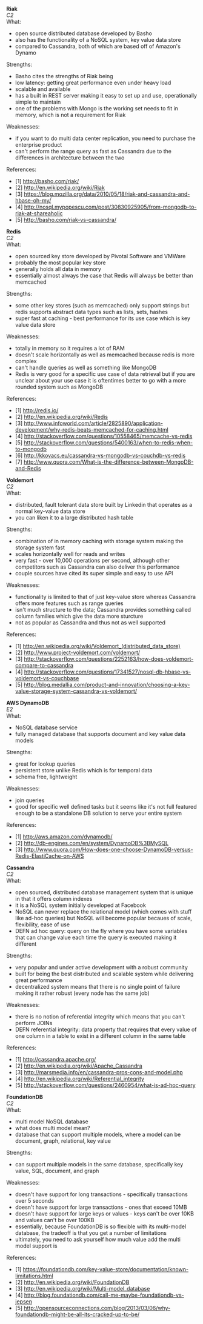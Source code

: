 
**Riak**  
*C2*  
What:
- open source distributed database developed by Basho
- also has the functionality of a NoSQL system, key value data store 
- compared to Cassandra, both of which are based off of Amazon's Dynamo  

Strengths:
- Basho cites the strengths of Riak being 
- low latency: getting great performance even under heavy load
- scalable and available
- has a built in REST server making it easy to set up and use, operationally simple to maintain
- one of the problems with Mongo is the working set needs to fit in memory, which is not a requirement for Riak

Weaknesses:
- if you want to do multi data center replication, you need to purchase the enterprise product 
- can't perform the range query as fast as Cassandra due to the differences in architecture between the two 

References:
- [1] http://basho.com/riak/
- [2] http://en.wikipedia.org/wiki/Riak
- [3] https://blog.mozilla.org/data/2010/05/18/riak-and-cassandra-and-hbase-oh-my/
- [4] http://nosql.mypopescu.com/post/30830925905/from-mongodb-to-riak-at-shareaholic
- [5] http://basho.com/riak-vs-cassandra/



**Redis**  
*C2*  
What: 
- open sourced key store developed by Pivotal Software and VMWare 
- probably the most popular key store 
- generally holds all data in memory 
- essentially almost always the case that Redis will always be better than memcached 

Strengths:
- some other key stores (such as memcached) only support strings but redis supports abstract data types such as lists, sets, hashes
- super fast at caching - best performance for its use case which is key value data store 

Weaknesses:
- totally in memory so it requires a lot of RAM
- doesn't scale horizontally as well as memcached because redis is more complex 
- can't handle queries as well as something like MongoDB 
- Redis is very good for a specific use case of data retrieval but if you are unclear about your use case it is oftentimes better to go with a more rounded system such as MongoDB 

References:
- [1] http://redis.io/
- [2] http://en.wikipedia.org/wiki/Redis
- [3] http://www.infoworld.com/article/2825890/application-development/why-redis-beats-memcached-for-caching.html
- [4] http://stackoverflow.com/questions/10558465/memcache-vs-redis
- [5] http://stackoverflow.com/questions/5400163/when-to-redis-when-to-mongodb
- [6] http://kkovacs.eu/cassandra-vs-mongodb-vs-couchdb-vs-redis
- [7] http://www.quora.com/What-is-the-difference-between-MongoDB-and-Redis



**Voldemort**  
*C2*   
What:
- distributed, fault tolerant data store built by Linkedin that operates as a normal key-value data store
- you can liken it to a large distributed hash table 

Strengths:
- combination of in memory caching with storage system making the storage system fast
- scales horizontally well for reads and writes 
- very fast - over 10,000 operations per second, although other competitors such as Cassandra can also deliver this performance 
- couple sources have cited its super simple and easy to use API 

Weaknesses:
- functionality is limited to that of just key-value store whereas Cassandra offers more features such as range queries 
- isn't much structure to the data; Cassandra provides something called column families which give the data more sturcture 
- not as popular as Cassandra and thus not as well supported

References:
- [1] http://en.wikipedia.org/wiki/Voldemort_(distributed_data_store)
- [2] http://www.project-voldemort.com/voldemort/
- [3] http://stackoverflow.com/questions/2252163/how-does-voldemort-compare-to-cassandra
- [4] http://stackoverflow.com/questions/17341527/nosql-db-hbase-vs-voldemort-vs-couchbase
- [5] http://blog.medallia.com/product-and-innovation/choosing-a-key-value-storage-system-cassandra-vs-voldemort/



**AWS DynamoDB**   
*E2*  
What:
- NoSQL database service 
- fully managed database that supports document and key value data models 

Strengths:  
- great for lookup queries 
- persistent store unlike Redis which is for temporal data 
- schema free, lightweight 

Weaknesses:  
- join queries 
- good for specific well defined tasks but it seems like it's not full featured enough to be a standalone DB solution to serve your entire system 

References:  
- [1] http://aws.amazon.com/dynamodb/
- [2] http://db-engines.com/en/system/DynamoDB%3BMySQL
- [3] http://www.quora.com/How-does-one-choose-DynamoDB-versus-Redis-ElastiCache-on-AWS




**Cassandra**  
*C2*  
What:
- open sourced, distributed database management system that is unique in that it offers column indexes 
- it is a NoSQL system initially developed at Facebook 
- NoSQL can never replace the relational model (which comes with stuff like ad-hoc queries) but NoSQL will become popular becaues of scale, flexibility, ease of use 
- DEFN ad hoc query: query on the fly where you have some variables that can change value each time the query is executed making it different 

Strengths:
- very popular and under active development with a robust community 
- built for being the best distributed and scalable system while delivering great performance 
- decentralized system means that there is no single point of failure making it rather robust (every node has the same job)

Weaknesses:
- there is no notion of referential integrity which means that you can't perform JOINs
- DEFN referential integrity: data property that requires that every value of one column in a table to exist in a different column in the same table 

References: 
- [1] http://cassandra.apache.org/ 
- [2] http://en.wikipedia.org/wiki/Apache_Cassandra
- [3] http://marsmedia.info/en/cassandra-pros-cons-and-model.php
- [4] http://en.wikipedia.org/wiki/Referential_integrity
- [5] http://stackoverflow.com/questions/2460954/what-is-ad-hoc-query




**FoundationDB**  
*C2*  
What:
- multi model NoSQL database 
- what does multi model mean?
- database that can support multiple models, where a model can be document, graph, relational, key value 

Strengths:
- can support multiple models in the same database, specifically key value, SQL, document, and graph

Weaknesses:
- doesn't have support for long transactions - specifically transactions over 5 seconds 
- doesn't have support for large transactions - ones that exceed 10MB 
- doesn't have support for large keys or values - keys can't be over 10KB and values can't be over 100KB 
- essentially, because FoundationDB is so flexible with its multi-model database, the tradeoff is that you get a number of limitations
- ultimately, you need to ask yourself how much value add the multi model support is 

References:
- [1] https://foundationdb.com/key-value-store/documentation/known-limitations.html
- [2] http://en.wikipedia.org/wiki/FoundationDB
- [3] http://en.wikipedia.org/wiki/Multi-model_database
- [4] http://blog.foundationdb.com/call-me-maybe-foundationdb-vs-jepsen
- [5] http://opensourceconnections.com/blog/2013/03/06/why-foundationdb-might-be-all-its-cracked-up-to-be/



